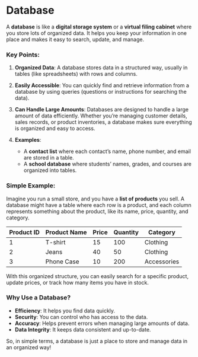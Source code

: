 # Database

A **database** is like a **digital storage system** or a **virtual filing cabinet** where you store lots of organized data. It helps you keep your information in one place and makes it easy to search, update, and manage.

### Key Points:
1. **Organized Data**: A database stores data in a structured way, usually in tables (like spreadsheets) with rows and columns.
   
2. **Easily Accessible**: You can quickly find and retrieve information from a database by using queries (questions or instructions for searching the data).

3. **Can Handle Large Amounts**: Databases are designed to handle a large amount of data efficiently. Whether you’re managing customer details, sales records, or product inventories, a database makes sure everything is organized and easy to access.

4. **Examples**: 
   - A **contact list** where each contact’s name, phone number, and email are stored in a table.
   - A **school database** where students’ names, grades, and courses are organized into tables.

### Simple Example:

Imagine you run a small store, and you have a **list of products** you sell. A database might have a table where each row is a product, and each column represents something about the product, like its name, price, quantity, and category.

| Product ID | Product Name | Price | Quantity | Category  |
|------------|--------------|-------|----------|-----------|
| 1          | T-shirt      | 15    | 100      | Clothing  |
| 2          | Jeans        | 40    | 50       | Clothing  |
| 3          | Phone Case   | 10    | 200      | Accessories |

With this organized structure, you can easily search for a specific product, update prices, or track how many items you have in stock.

### Why Use a Database?
- **Efficiency**: It helps you find data quickly.
- **Security**: You can control who has access to the data.
- **Accuracy**: Helps prevent errors when managing large amounts of data.
- **Data Integrity**: It keeps data consistent and up-to-date.

So, in simple terms, a database is just a place to store and manage data in an organized way!